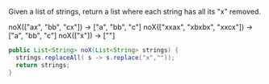 Given a list of strings, return a list where each string has all its "x" removed.

noX(["ax", "bb", "cx"]) → ["a", "bb", "c"]
noX(["xxax", "xbxbx", "xxcx"]) → ["a", "bb", "c"]
noX(["x"]) → [""]



```java
public List<String> noX(List<String> strings) {
  strings.replaceAll( s -> s.replace("x",""));
  return strings;
}

```

